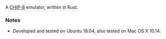 
A [CHIP-8](https://en.wikipedia.org/wiki/CHIP-8) emulator, written in Rust.

### Notes

* Developed and tested on Ubuntu 18.04, also tested on Mac OS X 10.14.
